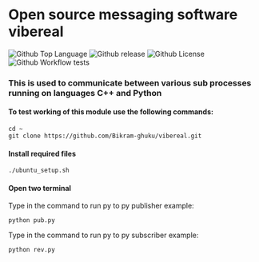 # Open source messaging software **vibereal**

![Github Top Language](https://img.shields.io/github/languages/top/Bikram-ghuku/cerial)
![Github release](https://img.shields.io/github/v/release/Bikram-ghuku/cerial)
![Github License](https://img.shields.io/github/license/Bikram-ghuku/cerial)
![Github Workflow tests](https://github.com/Bikram-ghuku/cerial/actions/workflows/c-cpp.yml/badge.svg)
### This is used to communicate between various sub processes running on languages **C++** and **Python**

#### To test working of this module use the following commands:

```Clone this repository
cd ~
git clone https://github.com/Bikram-ghuku/vibereal.git
```
#### Install required files
```Setup the library
./ubuntu_setup.sh
```

#### Open two terminal

Type in the command to run py to py publisher example: 

```py-2-py pub
python pub.py
```

Type in the command to run py to py subscriber example:

```py-2-py sub
python rev.py
```


